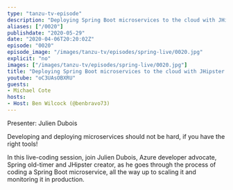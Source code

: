 ```yaml
---
type: "tanzu-tv-episode"
description: "Deploying Spring Boot microservices to the cloud with JHipster and Azure"
aliases: ["/0020"]
publishdate: "2020-05-29"
date: "2020-04-06T20:20:02Z"
episode: "0020"
episode_image: "/images/tanzu-tv/episodes/spring-live/0020.jpg"
explicit: "no"
images: ["/images/tanzu-tv/episodes/spring-live/0020.jpg"]
title: "Deploying Spring Boot microservices to the cloud with JHipster and Azure"
youtube: "oC3UAsOBXRU"
guests: 
- Michael Cote
hosts: 
- Host: Ben Wilcock (@benbravo73)
---
```


Presenter: Julien Dubois

Developing and deploying microservices should not be hard, if you have the right tools!

In this live-coding session, join Julien Dubois, Azure developer advocate, Spring old-timer and JHipster creator, as he goes through the process of coding a Spring Boot microservice, all the way up to scaling it and monitoring it in production.

